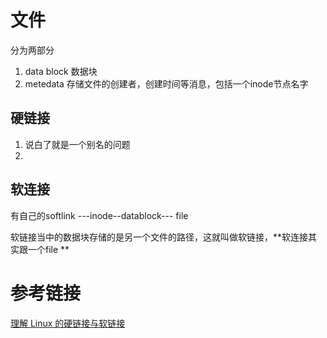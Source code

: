 # 文件
分为两部分
1. data block 数据块
2. metedata 存储文件的创建者，创建时间等消息，包括一个inode节点名字

## 硬链接
1. 说白了就是一个别名的问题
2. 

## 软连接
有自己的softlink ---inode--datablock--- file

软链接当中的数据块存储的是另一个文件的路径，这就叫做软链接，**软连接其实跟一个file **

# 参考链接
[理解 Linux 的硬链接与软链接](https://www.ibm.com/developerworks/cn/linux/l-cn-hardandsymb-links/index.html)


